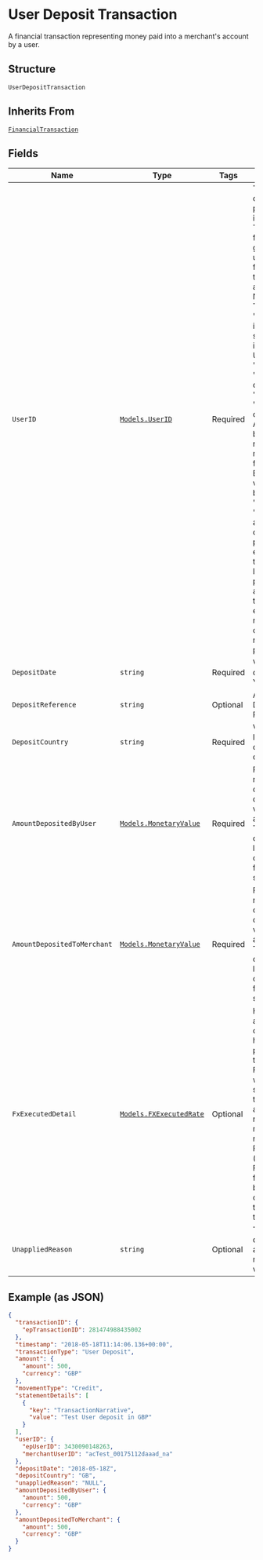 
# User Deposit Transaction

A financial transaction representing money paid into a merchant's account by a user.

## Structure

`UserDepositTransaction`

## Inherits From

[`FinancialTransaction`](../../doc/models/financial-transaction.md)

## Fields

| Name | Type | Tags | Description |
|  --- | --- | --- | --- |
| `UserID` | [`Models.UserID`](../../doc/models/user-id.md) | Required | This group consists of all possible user identifier types. The 'epUserID' field is the VPL generated unique identifier for a User and is the equivalent of a Virtual Account Number (VAN). The 'merchantUserID' is a merchant specified identifier for the User. The 'epUserID', 'merchantUserID' or both 'epUserID' and 'merchantUserID' can be supplied. A mapping will be performed to retrieve the merchant user ID from the supplied EP user ID and vice versa. If both the 'epUserID' and 'merchantUserID' are supplied, a check will be performed to ensure that the two are mapped. If the two provided fields are not mapped, then a validation error code will be returned. At least one of the fields must be populated. |
| `DepositDate` | `string` | Required | Valid ISO 8601 date format YYYY-MM-DD. |
| `DepositReference` | `string` | Optional | A Merchant User Deposit Reference. |
| `DepositCountry` | `string` | Required | Valid supported ISO 3166 2-character country code. |
| `AmountDepositedByUser` | [`Models.MonetaryValue`](../../doc/models/monetary-value.md) | Required | Represents a monetary value containing a decimal amount value along with a currency code. The currency code is a three letter ISO 4217 code. E.g. GBP for British sterling pounds. |
| `AmountDepositedToMerchant` | [`Models.MonetaryValue`](../../doc/models/monetary-value.md) | Required | Represents a monetary value containing a decimal amount value along with a currency code. The currency code is a three letter ISO 4217 code. E.g. GBP for British sterling pounds. |
| `FxExecutedDetail` | [`Models.FXExecutedRate`](../../doc/models/fx-executed-rate.md) | Optional | Holds details of an executed FX conversion that has occured as part of a financial transaction. The FX that occured was from the sellCurrency to the buyCurrency at a particular rate. The rate may have been requested via an FX Quote (fxTicketID). An FX conversion fee may have been applied to certain transaction types. |
| `UnappliedReason` | `string` | Optional | The reason the deposit was not applied to the merchant's virtual account. |

## Example (as JSON)

```json
{
  "transactionID": {
    "epTransactionID": 281474988435002
  },
  "timestamp": "2018-05-18T11:14:06.136+00:00",
  "transactionType": "User Deposit",
  "amount": {
    "amount": 500,
    "currency": "GBP"
  },
  "movementType": "Credit",
  "statementDetails": [
    {
      "key": "TransactionNarrative",
      "value": "Test User deposit in GBP"
    }
  ],
  "userID": {
    "epUserID": 3430090148263,
    "merchantUserID": "acTest_00175112daaad_na"
  },
  "depositDate": "2018-05-18Z",
  "depositCountry": "GB",
  "unappliedReason": "NULL",
  "amountDepositedByUser": {
    "amount": 500,
    "currency": "GBP"
  },
  "amountDepositedToMerchant": {
    "amount": 500,
    "currency": "GBP"
  }
}
```

